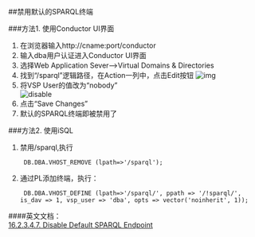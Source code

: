 ##禁用默认的SPARQL终端  

   
###方法1. 使用Conductor UI界面
1. 在浏览器输入http://cname:port/conductor
2. 输入dba用户认证进入Conductor UI界面
3. 选择Web Application Sever——>Virtual Domains & Directories
4. 找到“/sparql”逻辑路径，在Action一列中，点击Edit按钮
![img](/img/virtual-domains-directories.jpg)
5. 将VSP User的值改为“nobody”   
![disable](/img/disable-sparql-endpoint.jpg)
6. 点击“Save Changes”
7. 默认的SPARQL终端即被禁用了

###方法2. 使用iSQL
1. 禁用/sparql,执行
 
		DB.DBA.VHOST_REMOVE (lpath=>'/sparql');

2. 通过PL添加终端，执行：

		DB.DBA.VHOST_DEFINE (lpath=>'/sparql/', ppath => '/!sparql/', is_dav => 1, vsp_user => 'dba', opts => vector('noinherit', 1));
   
    

####英文文档：    
[16.2.3.4.7. Disable Default SPARQL Endpoint](http://docs.openlinksw.com/virtuoso/rdfsparql.html#rdfsparqlprotocolendpoint)